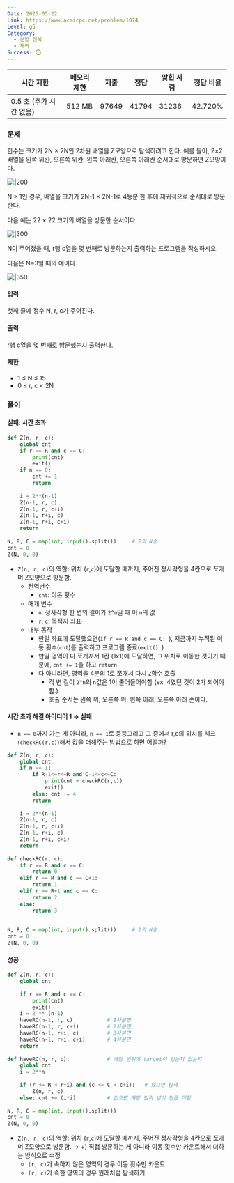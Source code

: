 ```yaml
---
Date: 2025-05-22
Link: https://www.acmicpc.net/problem/1074
Level: g5
Category:
  - 분할 정복
  - 재귀
Success: ⭕
---
```

| 시간 제한            | 메모리 제한 | 제출    | 정답    | 맞힌 사람 | 정답 비율   |
| ---------------- | ------ | ----- | ----- | ----- | ------- |
| 0.5 초 (추가 시간 없음) | 512 MB | 97649 | 41794 | 31236 | 42.720% |

### 문제
한수는 크기가 2N × 2N인 2차원 배열을 Z모양으로 탐색하려고 한다. 예를 들어, 2×2배열을 왼쪽 위칸, 오른쪽 위칸, 왼쪽 아래칸, 오른쪽 아래칸 순서대로 방문하면 Z모양이다.

![|200](https://u.acmicpc.net/21c73b56-5a91-43aa-b71f-9b74925c0adc/Screen%20Shot%202020-12-02%20at%208.09.46%20AM.png)

N > 1인 경우, 배열을 크기가 2N-1 × 2N-1로 4등분 한 후에 재귀적으로 순서대로 방문한다.

다음 예는 22 × 22 크기의 배열을 방문한 순서이다.

![|300](https://u.acmicpc.net/adc7cfae-e84d-4d5c-af8e-ee011f8fff8f/Screen%20Shot%202020-12-02%20at%208.11.17%20AM.png)

N이 주어졌을 때, r행 c열을 몇 번째로 방문하는지 출력하는 프로그램을 작성하시오.

다음은 N=3일 때의 예이다.

![|350](https://u.acmicpc.net/d3e84bb7-9424-4764-ad3a-811e7fcbd53f/Screen%20Shot%202020-12-30%20at%2010.50.47%20PM.png)

#### 입력

첫째 줄에 정수 N, r, c가 주어진다.

#### 출력

r행 c열을 몇 번째로 방문했는지 출력한다.

#### 제한

- 1 ≤ N ≤ 15
- 0 ≤ r, c < 2N


### 풀이
#### 실패: 시간 초과
```python
def Z(n, r, c):  
    global cnt  
    if r == R and c == C:  
        print(cnt)  
        exit()  
    if n == 0:  
        cnt += 1  
        return  
  
    i = 2**(n-1)  
    Z(n-1, r, c)  
    Z(n-1, r, c+i)  
    Z(n-1, r+i, c)  
    Z(n-1, r+i, c+i)  
    return  
  
N, R, C = map(int, input().split())     # 2의 N승  
cnt = 0  
Z(N, 0, 0)
```
- `Z(n, r, c)`의 역할: 위치 (`r`,`c`)에 도달할 때까지, 주어진 정사각형을 4칸으로 쪼개며 Z모양으로 방문함.
	- 전역변수
		- `cnt`: 이동 횟수
	- 매개 변수
		- `n`: 정사각형 한 변의 길이가 `2^n`일 때 이 `n`의 값
		- `r`, `c`: 목적지 좌표
	- 내부 동작
		- 만일 좌표에 도달했으면(`if r == R and c == C: `), 지금까지 누적된 이동 횟수(`cnt`)를 출력하고 프로그램 종료(`exit() `)
		- 만일 영역이 다 쪼개져서 1칸 (1x1)에 도달하면, 그 위치로 이동한 것이기 때문에, `cnt += 1`을 하고 `return`
		- 다 아니라면, 영역을 4분의 1로 쪼개서 다시 `Z`함수 호출
			- 각 변 길이 `2^n`의 `n`값은 1이 줄어들어야함 (ex. 4였던 것이 2가 되어야함.)
			- 호출 순서는 왼쪽 위, 오른쪽 위, 왼쪽 아래, 오른쪽 아래 순이다.
	
#### 시간 초과 해결 아이디어 1 → 실패
- `n == 0`까지 가는 게 아니라, `n == 1`로 뭉뚱그리고 그 중에서 r,c의 위치를 체크(`checkRC(r,c)`)해서 값을 더해주는 방법으로 하면 어떨까?
```python
def Z(n, r, c):  
    global cnt  
    if n == 1:  
        if R-1<=r<=R and C-1<=c<=C:  
            print(cnt + checkRC(r,c))  
            exit()  
        else: cnt += 4  
        return  
  
    i = 2**(n-1)  
    Z(n-1, r, c)  
    Z(n-1, r, c+i)  
    Z(n-1, r+i, c)  
    Z(n-1, r+i, c+i)  
    return  
  
def checkRC(r, c):  
    if r == R and c == C:  
        return 0  
    elif r == R and c == C+1:  
        return 1  
    elif r == R+1 and c == C:  
        return 2  
    else:  
        return 3  
  
  
N, R, C = map(int, input().split())     # 2의 N승  
cnt = 0  
Z(N, 0, 0)
```

#### 성공
```python
def Z(n, r, c):  
    global cnt  
  
    if r == R and c == C:  
        print(cnt)  
        exit()  
    i = 2 ** (n-1)  
    haveRC(n-1, r, c)           # 1사분면  
    haveRC(n-1, r, c+i)         # 2사분면  
    haveRC(n-1, r+i, c)         # 3사분면  
    haveRC(n-1, r+i, c+i)       # 4사분면  
    return  
  
def haveRC(n, r, c):            # 해당 범위에 target이 있는지 없는지  
    global cnt  
    i = 2**n  
  
    if (r <= R < r+i) and (c <= C < c+i):   # 있으면 탐색  
        Z(n, r, c)  
    else: cnt += (i*i)          # 없으면 해당 범위 넓이 만큼 더함  
  
N, R, C = map(int, input().split())  
cnt = 0  
Z(N, 0, 0)
```

- `Z(n, r, c)`의 역할: 위치 (`r`,`c`)에 도달할 때까지, 주어진 정사각형을 4칸으로 쪼개며 Z모양으로 방문함. → +) 직접 방문하는 게 아니라 이동 횟수만 카운트해서 더하는 방식으로 수정
	- `(r, c)`가 속하지 않은 영역의 경우 이동 횟수만 카운트
	- `(r, c)`가 속한 영역의 경우 원래처럼 탐색하기.


